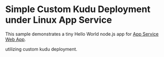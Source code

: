 # Simple Custom Kudu Deployment under Linux App Service

This sample demonstrates a tiny Hello World node.js app for [App Service Web App](https://docs.microsoft.com/azure/app-service-web).

utilizing custom kudu deployment.
